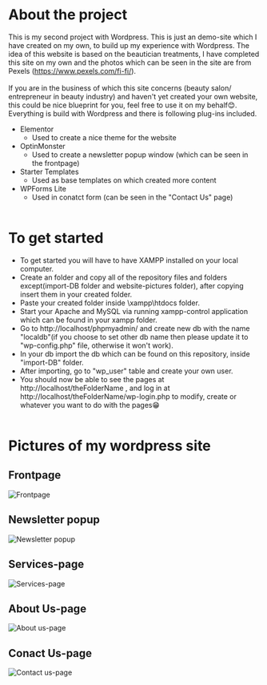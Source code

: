 # About the project
This is my second project with Wordpress. This is just an demo-site which I have created on my own, to build up my experience with Wordpress. The idea of this website is based on the beautician treatments,
I have completed this site on my own and the photos which can be seen in the site are from Pexels (https://www.pexels.com/fi-fi/).<br /><br /> If you are in the business of which
this site concerns (beauty salon/ entrepreneur in beauty industry) and haven't yet created your own website, this could be nice blueprint for you, feel free to use it on my behalf😊. 
Everything is build with Wordpress and there is following plug-ins included.

* Elementor
  - Used to create a nice theme for the website 
* OptinMonster
  - Used to create a newsletter popup window (which can be seen in the frontpage)
* Starter Templates
  - Used as base templates on which created more content 
* WPForms Lite
  - Used in conatct form (can be seen in the "Contact Us" page)
<br /><br />
# To get started
* To get started you will have to have XAMPP installed on your local computer.
* Create an folder and copy all of the repository files and folders except(import-DB folder and website-pictures folder), after copying insert them in your created folder.
* Paste your created folder inside \xampp\htdocs folder.
* Start your Apache and MySQL via running xampp-control application which can be found in your xampp folder.
* Go to http://localhost/phpmyadmin/ and create new db with the name "localdb"(if you choose to set other db name then please update it to "wp-config.php" file, otherwise it won't work).
* In your db import the db which can be found on this repository, inside "import-DB" folder. 
* After importing, go to "wp_user" table and create your own user.
* You should now be able to see the pages at http://localhost/theFolderName , and log in at http://localhost/theFolderName/wp-login.php to modify, create or whatever you want to do with the pages😁
<br /><br />
# Pictures of my wordpress site
## Frontpage
![Frontpage](https://github.com/Sheerzad9/Wordpress-site/blob/main/website-pictures/Frontpage.png)
## Newsletter popup
![Newsletter popup](https://github.com/Sheerzad9/Wordpress-site/blob/main/website-pictures/newsletter-pop-up.png)
## Services-page
![Services-page](https://github.com/Sheerzad9/Wordpress-site/blob/main/website-pictures/Service-page.png)
## About Us-page
![About us-page](https://github.com/Sheerzad9/Wordpress-site/blob/main/website-pictures/About-us-page.png)
## Conact Us-page
![Contact us-page](https://github.com/Sheerzad9/Wordpress-site/blob/main/website-pictures/Contact-us-page.png)

